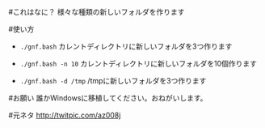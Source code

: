 #これはなに？
様々な種類の新しいフォルダを作ります

#使い方
- `./gnf.bash` カレントディレクトリに新しいフォルダを3つ作ります

- `./gnf.bash -n 10` カレントディレクトリに新しいフォルダを10個作ります

- `./gnf.bash -d /tmp` /tmpに新しいフォルダを3つ作ります

#お願い
誰かWindowsに移植してください。おねがいします。

#元ネタ
http://twitpic.com/az008j
